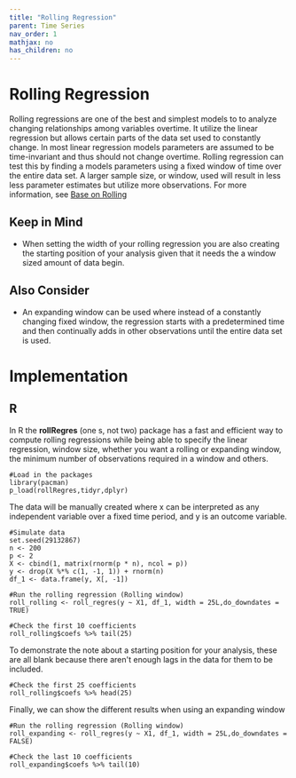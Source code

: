 ```yaml
---
title: "Rolling Regression"
parent: Time Series
nav_order: 1
mathjax: no
has_children: no
---
```


# Rolling Regression

Rolling regressions are one of the best and simplest models to to analyze changing relationships among variables overtime. It utilize the linear regression but allows certain parts of the data set used to constantly change. In most linear regression models parameters are assumed to be time-invariant and thus should not change overtime. Rolling regression can test this by finding a models parameters using a fixed window of time over the entire data set. A larger sample size, or window, used will result in less less parameter estimates but utilize more observations. For more information, see [Base on Rolling](https://factorpad.com/fin/glossary/rolling-regression.html#:~:text=Rolling%20Regression%20is%20an%20analysis,generated%20from%20a%20linear%20regression.&text=For%20context%2C%20recall%20that%20measures,in%20Finance%20change%20over%20time.)

## Keep in Mind
- When setting the width of your rolling regression you are also creating the starting position of your analysis given that it needs the a window sized amount of data begin.

## Also Consider
- An expanding window can be used where instead of a constantly changing fixed window, the regression starts with a predetermined time and then continually adds in other observations until the entire data set is used.


# Implementation

## R

In R the **rollRegres** (one s, not two) package has a fast and efficient way to compute rolling regressions while being able to specify the linear regression, window size, whether you want a rolling or expanding window, the minimum number of observations required in a window and others.

```r?example=roll_regress
#Load in the packages
library(pacman)
p_load(rollRegres,tidyr,dplyr)
```

The data will be manually created where x can be interpreted as any independent variable over a fixed time period, and y is an outcome variable.
```r?example=roll_regress
#Simulate data
set.seed(29132867)
n <- 200
p <- 2
X <- cbind(1, matrix(rnorm(p * n), ncol = p))
y <- drop(X %*% c(1, -1, 1)) + rnorm(n)
df_1 <- data.frame(y, X[, -1])

#Run the rolling regression (Rolling window)
roll_rolling <- roll_regres(y ~ X1, df_1, width = 25L,do_downdates = TRUE)

#Check the first 10 coefficients
roll_rolling$coefs %>% tail(25)
```


To demonstrate the note about a starting position for your analysis, these are all blank because there aren't enough lags in the data for them to be included.

```?example=roll_regress
#Check the first 25 coefficients
roll_rolling$coefs %>% head(25)
```

Finally, we can show the different results when using an expanding window

```?example=roll_regress
#Run the rolling regression (Rolling window)
roll_expanding <- roll_regres(y ~ X1, df_1, width = 25L,do_downdates = FALSE)

#Check the last 10 coefficients
roll_expanding$coefs %>% tail(10)
```



